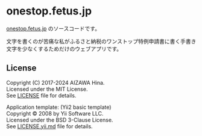 onestop.fetus.jp
================

[onestop.fetus.jp](https://onestop.fetus.jp/) のソースコードです。

文字を書くのが苦痛な私がふるさと納税のワンストップ特例申請書に書く手書き文字を少なくするためだけのウェブアプリです。

License
-------

Copyright (C) 2017-2024 AIZAWA Hina.<br>
Licensed under the MIT License.<br>
See [LICENSE](LICENSE) file for details.


Application template: (Yii2 basic template)<br>
Copyright © 2008 by Yii Software LLC.<br>
Licensed under the BSD 3-Clause License.<br>
See [LICENSE.yii.md](LICENSE.yii.md) file for details.
